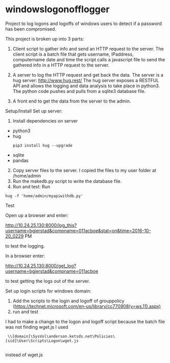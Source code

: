 # windowslogonofflogger
Project to log logons and logoffs of windows users to detect if a password has been compromised. 

This project is broken up into 3 parts:

1. Client script to gather info and send an HTTP request to the server.
The client script is a batch file that gets username, IPaddress, computername date and time 
the script calls a javascript file to send the gathered info in a HTTP request to the server. 

2. A server to log the HTTP request and get back the data.
The server is a hug server: http://www.hug.rest/ 
The hug server exposes a RESTFUL API and allows the logging and data analysis to take place in python3. 
The python code pushes and pulls from a sqlite3 database file. 

3. A front end to get the data from the server to the admin. 

Setup/Install
Set up server:

1. Install dependencies on server
  * python3
  * hug
    ```
    pip3 install hug --upgrade

    ```
  * sqlite
  * pandas
2. Copy server files to the server.
  I copied the files to my user folder at /home/admin
3. Run the makedb.py script to write the database file.
4. Run and test:
  Run
  ```
  hug -f 'home/admin/myapiwithdb.py'
  
  ```
  Test
  
  Open up a browser and enter:
  
  http://10.24.25.130:8000/log_this?username=bgjerstad&compname=011acboe&stat=on&time=2016-10-20_0229 PM
  
  to test the logging.
  
  In a browser enter:
  
  http://10.24.25.130:8000/get_log?username=bgjerstad&compname=011acboe
  
  to test getting the logs out of the server. 
  
Set up login scripts for windows domain:

1. Add the scripts to the login and logoff of grouppolicy
 (https://technet.microsoft.com/en-us/library/cc770908(v=ws.11).aspx)
2. run and test

I had to make a change to the logon and logoff script because the batch file was not finding wget.js
 I used
 ```
  \\[domain]\SysVol\anderson.ketsds.net\Policies\[sid]\User\Scripts\Logon\wget.js
  
```
instead of wget.js
